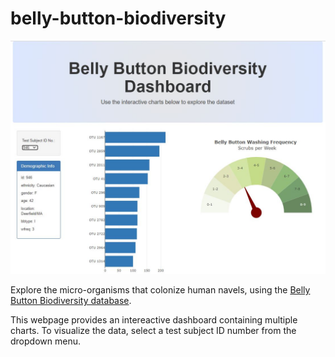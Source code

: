 # belly-button-biodiversity

![alt text](https://github.com/remco-mooij/belly-button-biodiversity/blob/master/static/images/bb-dashboard.jpg)

Explore the micro-organisms that colonize human navels, using the [Belly Button Biodiversity database](http://robdunnlab.com/projects/belly-button-biodiversity/).

This webpage provides an intereactive dashboard containing multiple charts. To visualize the data, select a test subject ID number from the dropdown menu.

